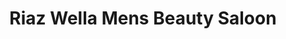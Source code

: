 ---
title: "Riaz Wella Mens Beauty Saloon"
url: /karachi/riaz-wella-mens-beauty-saloon/
shop: hairdresser
---